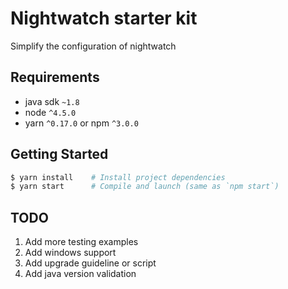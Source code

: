 # Nightwatch starter kit
Simplify the configuration of nightwatch

## Requirements
* java sdk `~1.8`
* node `^4.5.0`
* yarn `^0.17.0` or npm `^3.0.0`

## Getting Started
```bash
$ yarn install    # Install project dependencies
$ yarn start      # Compile and launch (same as `npm start`)
```

## TODO
1. Add more testing examples
2. Add windows support
3. Add upgrade guideline or script
4. Add java version validation
